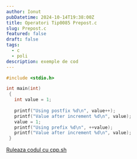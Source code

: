 ```yaml
---
author: Ionut
pubDatetime: 2024-10-14T19:38:00Z 
title: Operatori Tip0085 Prepost.c
slug: Prepost.c
featured: false
draft: false
tags:
  - c
  - poli
description: exemple de cod
---
```

```c
#include <stdio.h>

int main(int)
 { 
   int value = 1;
   
   printf("Using postfix %d\n", value++); 
   printf("Value after increment %d\n", value);
   value = 1;
   printf("Using prefix %d\n", ++value); 
   printf("Value after increment %d\n", value);
 }

```
<a href='https://cpp.sh/?source=%23include+%3Cstdio.h%3E%0D%0A%0D%0Aint+main%28int%29%0D%0A+%7B+%0D%0A+++int+value+%3D+1%3B%0D%0A+++%0D%0A+++printf%28%22Using+postfix+%25d%5Cn%22%2C+value%2B%2B%29%3B+%0D%0A+++printf%28%22Value+after+increment+%25d%5Cn%22%2C+value%29%3B%0D%0A+++value+%3D+1%3B%0D%0A+++printf%28%22Using+prefix+%25d%5Cn%22%2C+%2B%2Bvalue%29%3B+%0D%0A+++printf%28%22Value+after+increment+%25d%5Cn%22%2C+value%29%3B%0D%0A+%7D%0D%0A' target='_blank'> Ruleaza codul cu cpp.sh </a>